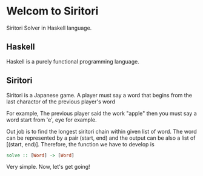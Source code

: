 # Welcom to Siritori 
Siritori Solver in Haskell language.

## Haskell
Haskell is a purely functional programming language.

## Siritori
Siritori is a Japanese game.
A player must say a word that begins from the last charactor of the previous player's word

For example,
The previous player said the work "apple" then you must say a word start from 'e', eye for example.

Out job is to find the longest siritori chain within given list of word.
The word can be represented by a pair (start, end) and the output can be also a list of [(start, end)].
Therefore, the function we have to develop is

```haskell
solve :: [Word] -> [Word]
```

Very simple. Now, let's get going!
